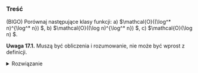 ### Treść
(BIGO)
Porównaj następujące klasy funkcji:
a)  $\mathcal{O}((\log^* n)^{\log^* n}) $,
b)  $\mathcal{O}((\log n)^{\log^* n}) $,
c)  $\mathcal{O}(\log n) $.

**Uwaga 17.1.** Muszą być obliczenia i rozumowanie, nie może być wprost z definicji.

<details><summary>Rozwiązanie</summary>
<p>
    (K. Kleczkowski). Przypomnijmy więc, czym jest logarytm iterowany. Rekursywnie jest definiowany jako:
 $
\log^* n = 
\begin{cases} 
0 & \text{dla } n \leq 1 \\ 
1 + \log^* (\log n) & \text{w p.p.w.} 
\end{cases}
 $

 Można również sformułować iteratywnie jako $\log^* n = \max\{k \in \mathbb{N} : \log^{(k)} n > 1\}$, gdzie $f^{(k)}$ to $k$-te złożenie funkcji $f$. Również, niech $\Phi_n$ będzie ciągiem danym rekurencyjnie:
$$
\begin{cases}
\Phi_0 = 1 \\
\Phi_{n+1} = 2^{\Phi_n}
\end{cases}
\tag{2}
$$

Można zauważyć, że $\Phi$ jak i $\log^*$ są funkcjami wzajemnie odwrotnymi. \
Policzymy granicę $\frac{\log n}{(\log^* n)\log^* n}$ przy $n \to \infty$. Jeśli podciąg ma granicę, to ciąg również, stąd połóżmy $n = 2^k$. 
Przekształcając dla p.w. $k \in \mathbb{N}$:
$$
\frac{\log n}{(\log^* n)\log^* n} = \frac{k}{(\log^* (2^k))^k} = \frac{k}{(1 + \log^* k)^k} \leq \frac{k}{2^k} \to 0
$$
bo $\log^* k \geq 1$ dla p.w. $k \in \mathbb{N}$. Czyli $\log n \in o \left( (\log^* n) \log^* n \right)$. Również możemy policzyć granicę $\frac{\log n}{(\log n)^{\log^* n}}$ przy $n \to \infty$. Połóżmy teraz $n = \Phi_k$.
$$
\frac{\log n}{(\log n)^{\log^* n}} = \frac{\Phi_{k-1}}{\Phi_{k-1}^{\Phi_{k-1} - 1}}
$$
Stąd, że $(\Phi_n)_{n \in \mathbb{N}}$ jest ciągiem rosnącym, to:
$$
= \frac{1}{\Phi_{k-1}^{{k-1}}} \to^{k\to \infty} 0
$$

Teraz należy porównać (a) i (b). Policzymy granicę wyrażenia $\frac{(\log^* n) \log n}{(\log n)^{\log^* n}}$ przy $n \to \infty$. Połóżmy $n = \Phi_k$.
$$
\frac{(\log^* n) \log n}{(\log n)^{\log^* n}} = \frac{k\Phi_{k-1}}{\Phi_{k-1}^{\Phi_{k-1} - 1}} = \frac{k}{\Phi_{k-1}^{\Phi_{k-1} - 2}} = \frac{k}{\Phi_{k-1}^{\Phi_{k-1} - 2}} \leq \frac{k}{\Phi_{k-1} - 1}
$$
